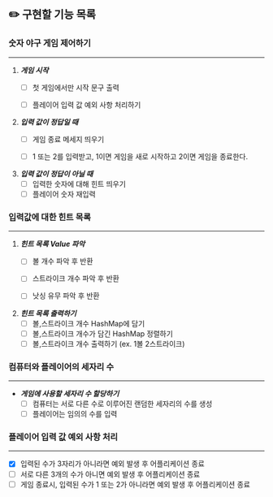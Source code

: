 ## ✏️ 구현할 기능 목록

### 숫자 야구 게임 제어하기

---
1. ***게임 시작***
    - [ ] 첫 게임에서만 시작 문구 출력
    - [ ] 플레이어 입력 값 예외 사항 처리하기


2. ***입력 값이 정답일 때***
    - [ ] 게임 종료 메세지 띄우기
    - [ ] 1 또는 2를 입력받고, 1이면 게임을 새로 시작하고 2이면 게임을 종료한다.


3. ***입력 값이 정답이 아닐 때***
    - [ ] 입력한 숫자에 대해 힌트 띄우기
    - [ ] 플레이어 숫자 재입력

### 입력값에 대한 힌트 목록

---
1. ***힌트 목록 Value 파악***
    - [ ] 볼 개수 파악 후 반환
    - [ ] 스트라이크 개수 파악 후 반환
    - [ ] 낫싱 유무 파악 후 반환


2. ***힌트 목록 출력하기***
    - [ ] 볼,스트라이크 개수 HashMap에 담기
    - [ ] 볼,스트라이크 개수가 담긴 HashMap 정렬하기
    - [ ] 볼,스트라이크 개수 출력하기 (ex. 1볼 2스트라이크)

### 컴퓨터와 플레이어의 세자리 수

---
* ***게임에 사용할 세자리 수 할당하기***
    - [ ] 컴퓨터는 서로 다른 수로 이루어진 랜덤한 세자리의 수를 생성
    - [ ] 플레이어는 임의의 수를 입력

### 플레이어 입력 값 예외 사항 처리

---
- [X] 입력된 수가 3자리가 아니라면 예외 발생 후 어플리케이션 종료
- [ ] 서로 다른 3개의 수가 아니면 예외 발생 후 어플리케이션 종료
- [ ] 게임 종료시, 입력된 수가 1 또는 2가 아니라면 예외 발생 후 어플리케이션 종료 